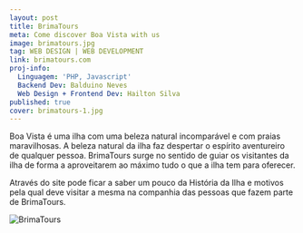 ```yaml
---
layout: post
title: BrimaTours
meta: Come discover Boa Vista with us
image: brimatours.jpg
tag: WEB DESIGN | WEB DEVELOPMENT
link: brimatours.com
proj-info:
  Linguagem: 'PHP, Javascript'
  Backend Dev: Balduino Neves
  Web Design + Frontend Dev: Hailton Silva
published: true
cover: brimatours-1.jpg
---
```


Boa Vista é uma ilha com uma beleza natural incomparável e com praias maravilhosas.
A beleza natural da ilha faz despertar o espírito aventureiro de qualquer pessoa. BrimaTours surge no sentido de
guiar os visitantes da ilha de forma a aproveitarem ao máximo tudo o que a ilha tem para oferecer.

<!--![BrimaTours](/images/brimatours-2.png)-->

Através do site pode ficar a saber um pouco da História da Ilha e motivos pela qual deve visitar a mesma na
companhia das pessoas que fazem parte de BrimaTours.

![BrimaTours]({{site.url}}/images/brimatours-2.jpg)
